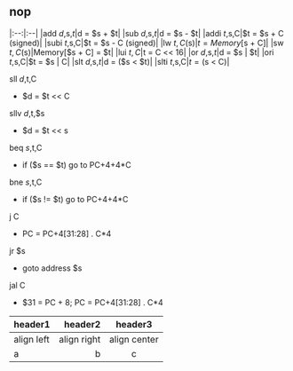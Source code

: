 nop
- 
|:--:|:--|
|add $d,$s,$t|$d = $s + $t|
|sub $d,$s,$t|$d = $s - $t|
|addi $t,$s,C|$t = $s + C (signed)|
|subi $t,$s,C|$t = $s - C (signed)|
|lw $t,C($s)|$t = Memory[$s + C]|
|sw $t,C($s)|Memory[$s + C] = $t|
|lui $t,C|$t = C << 16|
|or $d,$s,$t|$d = $s \| $t|
|ori $t,$s,C|$t = $s \| C|
|slt $d,$s,$t|$d = ($s < $t)|
|slti $t,$s,C|$t = ($s < C)|

sll $d,$t,C
-  $d = $t << C

sllv $d,$t,$s
-  $d = $t << s

beq $s,$t,C
-  if ($s == $t) go to PC+4+4\*C

bne $s,$t,C
- if ($s != $t) go to PC+4+4\*C

j C
-  PC = PC+4[31:28] . C\*4

jr $s
-  goto address $s

jal C
-  $31 = PC + 8; PC = PC+4[31:28] . C\*4






|header1|header2|header3|
|:--|--:|:--:|
|align left|align right|align center|
|a|b|c|
